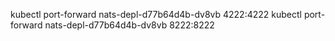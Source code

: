 kubectl port-forward nats-depl-d77b64d4b-dv8vb 4222:4222
kubectl port-forward nats-depl-d77b64d4b-dv8vb 8222:8222